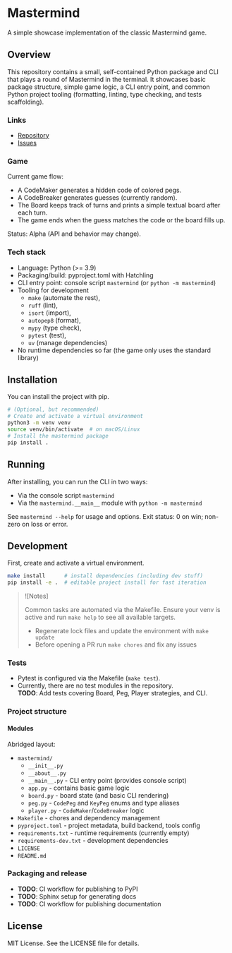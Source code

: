 # Mastermind

A simple showcase implementation of the classic Mastermind game.

## Overview

This repository contains a small, self-contained Python package and CLI that plays a round of Mastermind in the terminal.
It showcases basic package structure, simple game logic, a CLI entry point, and common Python project tooling (formatting, linting, type checking, and tests scaffolding).

### Links

- [Repository](https://github.com/FynnFreyer/mastermind)
- [Issues](https://github.com/FynnFreyer/mastermind/issues)

### Game

Current game flow:

- A CodeMaker generates a hidden code of colored pegs.
- A CodeBreaker generates guesses (currently random).
- The Board keeps track of turns and prints a simple textual board after each turn.
- The game ends when the guess matches the code or the board fills up.

Status: Alpha (API and behavior may change).

### Tech stack

- Language: Python (>= 3.9)
- Packaging/build: pyproject.toml with Hatchling
- CLI entry point: console script `mastermind` (or `python -m mastermind`)
- Tooling for development
    - `make` (automate the rest),
    - `ruff` (lint),
    - `isort` (import),
    - `autopep8` (format),
    - `mypy` (type check),
    - `pytest` (test),
    - `uv` (manage dependencies)
- No runtime dependencies so far (the game only uses the standard library)

## Installation

You can install the project with pip.

```bash
# (Optional, but recommended)
# Create and activate a virtual environment
python3 -m venv venv
source venv/bin/activate  # on macOS/Linux
# Install the mastermind package
pip install .
```

## Running

After installing, you can run the CLI in two ways:

- Via the console script `mastermind`
- Via the `mastermind.__main__` module with `python -m mastermind`

See `mastermind --help` for usage and options.
Exit status: 0 on win; non-zero on loss or error.

## Development

First, create and activate a virtual environment.

```bash
make install      # install dependencies (including dev stuff)
pip install -e .  # editable project install for fast iteration
```

> ![Notes]
>
> Common tasks are automated via the Makefile.
> Ensure your venv is active and run `make help` to see all available targets.
>
> - Regenerate lock files and update the environment with `make update`
> - Before opening a PR run `make chores` and fix any issues

### Tests

- Pytest is configured via the Makefile (`make test`).
- Currently, there are no test modules in the repository.  
  **TODO**: Add tests covering Board, Peg, Player strategies, and CLI.

### Project structure

#### Modules

Abridged layout:

- `mastermind/`
    - `__init__.py`
    - `__about__.py`
    - `__main__.py` - CLI entry point (provides console script)
    - `app.py` - contains basic game logic
    - `board.py` - board state (and basic CLI rendering)
    - `peg.py` - `CodePeg` and `KeyPeg` enums and type aliases
    - `player.py` - `CodeMaker`/`CodeBreaker` logic
- `Makefile` - chores and dependency management
- `pyproject.toml` - project metadata, build backend, tools config
- `requirements.txt` - runtime requirements (currently empty)
- `requirements-dev.txt` - development dependencies
- `LICENSE`
- `README.md`

### Packaging and release

- **TODO**: CI workflow for publishing to PyPI
- **TODO**: Sphinx setup for generating docs
- **TODO**: CI workflow for publishing documentation

## License

MIT License.
See the LICENSE file for details.
